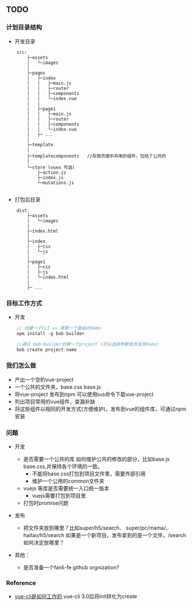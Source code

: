 ## TODO

### 计划目录结构
- 开发目录
```
    src: 
        ├─assets
        |   └─images
        |
        ├─pages
        |   ├─index
        |   |   ├─main.js
        |   |   ├─router
        |   |   ├─components
        |   |   └─index.vue
        |   |
        |   ├─page1
        |   |   ├─main.js
        |   |   ├─router
        |   |   ├─components
        |   |   └─index.vue
        |   ├─ ...
        |
        ├─template
        |
        ├─templatecomponents   //存放页面中共用的组件，包括了公共的
        |
        └─store (vuex 可选)
            ├─action.js
            ├─index.js
            └─mutations.js
 
```
- 打包后目录
```
    dist:
        ├─assets
        |   └─images 
        |
        ├─index.html
        |
        ├─index
        |   ├─css
        |   └─js 
        |
        ├─page1
        |   ├─css
        |   ├─js
        |   └─index.html
        |
        ├─ ...
```

### 目标工作方式

- 开发

``` javascript
    // 创建一个CLI => 需要一个基础的demo
    npm install -g bob-builder

    //通过 bob-builder创建一个project (可以选择参数是否支持Vuex)
    bob create project-name

```

### 我们怎么做

- 产出一个空的vue-project
- 一个公共的文件夹，base.css base.js 
- 将vue-project 发布到npm 可以使用`bob`命令下载vue-project  
- 列出项目常用的vue组件，查漏补缺
- 将这些组件以相同的开发方式(方便维护)，发布到vue的组件库，可通过npm 安装

### 问题
- 开发
    - 是否需要一个公共的库 如何维护公共的修改的部分，比如base.js base.css,并保持各个环境的一致。
        - 不能将base.css打包到项目文件里，需要外部引用
        - 维护一个公用的common文件夹
    - vuejs 等库是否需要统一入口统一版本
        - vuejs需要打包到项目里
    - 打包时promise问题

- 发布
    - 把文件夹放到哪里？比如super/h5/search、 super/pc/mama/、 haitao/h5/search 如果是一个新项目，发布拿到的是一个文件，/search如何决定放哪里？

- 其他：
    - 是否准备一个fanli-fe github orgnization?


### Reference
 - [vue-cli是如何工作的](https://segmentfault.com/a/1190000009803941)
  vue-cli 3.0后将init转化为create 

